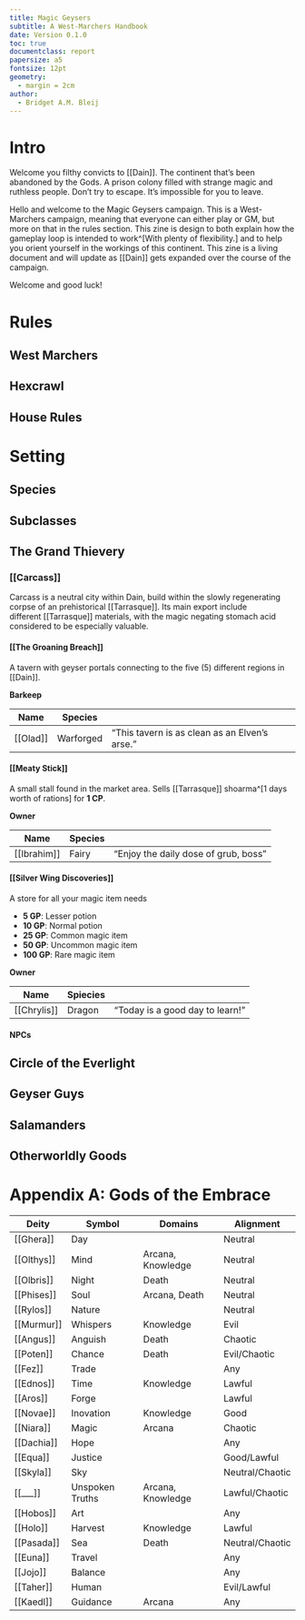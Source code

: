 ```yaml
---
title: Magic Geysers
subtitle: A West-Marchers Handbook
date: Version 0.1.0
toc: true
documentclass: report
papersize: a5
fontsize: 12pt
geometry:
  - margin = 2cm
author:
  - Bridget A.M. Bleij
---
```


# Intro

Welcome you filthy convicts to [[Dain]]. The continent that’s been abandoned by the Gods. A prison colony filled with strange magic and ruthless people. Don’t try to escape. It’s impossible for you to leave.

Hello and welcome to the Magic Geysers campaign. This is a West-Marchers campaign, meaning that everyone can either play or GM, but more on that in the rules section. This zine is design to both explain how the gameplay loop is intended to work^[With plenty of flexibility.] and to help you orient yourself in the workings of this continent. This zine is a living document and will update as [[Dain]] gets expanded over the course of the campaign.

Welcome and good luck!

# Rules

## West Marchers

## Hexcrawl

## House Rules

# Setting

## Species

## Subclasses

## The Grand Thievery

### [[Carcass]]

Carcass is a neutral city within Dain, build within the slowly regenerating corpse of an prehistorical [[Tarrasque]]. Its main export include different [[Tarrasque]] materials, with the magic negating stomach acid considered to be especially valuable.

#### [[The Groaning Breach]]

A tavern with geyser portals connecting to the five (5) different regions in [[Dain]]. 

**Barkeep**

| Name     | Species   |                                               |
| -------- | --------- | --------------------------------------------- |
| [[Olad]] | Warforged | “This tavern is as clean as an Elven’s arse.” |

#### [[Meaty Stick]]

A small stall found in the market area. Sells [[Tarrasque]] shoarma^[1 days worth of rations] for **1 CP**.

**Owner**

| Name        | Species |                                      |
| ----------- | ------- | ------------------------------------ |
| [[Ibrahim]] | Fairy   | “Enjoy the daily dose of grub, boss” |

#### [[Silver Wing Discoveries]]

A store for all your magic item needs

- **5 GP**: Lesser potion
- **10 GP**: Normal potion
- **25 GP**: Common magic item
- **50 GP**: Uncommon magic item
- **100 GP**: Rare magic item

**Owner**

| Name        | Spiecies |                                 |
| ----------- | -------- | ------------------------------- |
| [[Chrylis]] | Dragon   | “Today is a good day to learn!” |

#### NPCs

## Circle of the Everlight

## Geyser Guys

## Salamanders

## Otherworldly Goods

# Appendix A: Gods of the Embrace


| Deity      | Symbol          | Domains           | Alignment       |
| ---------- | --------------- | ----------------- | --------------- |
| [[Ghera]]  | Day             |                   | Neutral         |
| [[Olthys]] | Mind            | Arcana, Knowledge | Neutral         |
| [[Olbris]] | Night           | Death             | Neutral         |
| [[Phises]] | Soul            | Arcana, Death     | Neutral         |
| [[Rylos]]  | Nature          |                   | Neutral         |
| [[Murmur]] | Whispers        | Knowledge         | Evil            |
| [[Angus]]  | Anguish         | Death             | Chaotic         |
| [[Poten]]  | Chance          | Death             | Evil/Chaotic    |
| [[Fez]]    | Trade           |                   | Any             |
| [[Ednos]]  | Time            | Knowledge         | Lawful          |
| [[Aros]]   | Forge           |                   | Lawful          |
| [[Novae]]  | Inovation       | Knowledge         | Good            |
| [[Niara]]  | Magic           | Arcana            | Chaotic         |
| [[Dachia]] | Hope            |                   | Any             |
| [[Equa]]   | Justice         |                   | Good/Lawful     |
| [[Skyla]]  | Sky             |                   | Neutral/Chaotic |
| [[___]]    | Unspoken Truths | Arcana, Knowledge | Lawful/Chaotic  |
| [[Hobos]]  | Art             |                   | Any             |
| [[Holo]]   | Harvest         | Knowledge         | Lawful          |
| [[Pasada]] | Sea             | Death             | Neutral/Chaotic |
| [[Euna]]   | Travel          |                   | Any             |
| [[Jojo]]   | Balance         |                   | Any             |
| [[Taher]]  | Human           |                   | Evil/Lawful     |
| [[Kaedl]]  | Guidance        | Arcana            | Any             |
